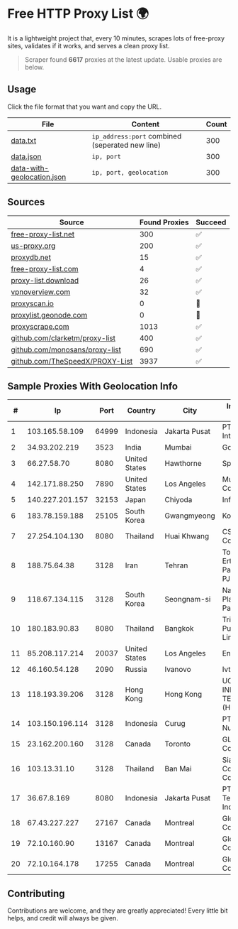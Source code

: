 
# Free HTTP Proxy List 🌍

It is a lightweight project that, every 10 minutes, scrapes lots of free-proxy sites, validates if it works, and serves a clean proxy list.


> Scraper found **6617** proxies at the latest update. Usable proxies are below.

## Usage

Click the file format that you want and copy the URL.


|File|Content|Count|
|----|-------|-----|
|[data.txt](https://raw.githubusercontent.com/themiralay/Proxy-List-World/master/data.txt)|`ip_address:port` combined (seperated new line)|300|
|[data.json](https://raw.githubusercontent.com/themiralay/Proxy-List-World/master/data.json)|`ip, port`|300|
|[data-with-geolocation.json](https://raw.githubusercontent.com/themiralay/Proxy-List-World/master/data-with-geolocation.json)|`ip, port, geolocation`|300|

## Sources

|Source|Found Proxies|Succeed|
|------|-------------|-------|
|[free-proxy-list.net](https://free-proxy-list.net)|300|✅|
|[us-proxy.org](https://www.us-proxy.org)|200|✅|
|[proxydb.net](http://proxydb.net)|15|✅|
|[free-proxy-list.com](https://free-proxy-list.com/?page=&port=&type%5B%5D=http&type%5B%5D=https&up_time=0&search=Search)|4|✅|
|[proxy-list.download](https://www.proxy-list.download/HTTP)|26|✅|
|[vpnoverview.com](https://vpnoverview.com/privacy/anonymous-browsing/free-proxy-servers)|32|✅|
|[proxyscan.io](https://www.proxyscan.io)|0|🚫|
|[proxylist.geonode.com](https://proxylist.geonode.com/api/proxy-list?limit=300&page=1&sort_by=lastChecked&sort_type=desc&protocols=http,https)|0|🚫|
|[proxyscrape.com](https://api.proxyscrape.com/v2/?request=displayproxies&protocol=http&timeout=10000&country=all&ssl=all&anonymity=all)|1013|✅|
|[github.com/clarketm/proxy-list](https://raw.githubusercontent.com/clarketm/proxy-list/master/proxy-list-raw.txt)|400|✅|
|[github.com/monosans/proxy-list](https://raw.githubusercontent.com/monosans/proxy-list/main/proxies/http.txt)|690|✅|
|[github.com/TheSpeedX/PROXY-List](https://raw.githubusercontent.com/TheSpeedX/PROXY-List/master/http.txt)|3937|✅|


## Sample Proxies With Geolocation Info

|#|Ip|Port|Country|City|Internet Service Provider|
|-|--|----|-------|----|-------------------------|
|1|103.165.58.109|64999|Indonesia|Jakarta Pusat|PT iForte Global Internet|
|2|34.93.202.219|3523|India|Mumbai|Google LLC|
|3|66.27.58.70|8080|United States|Hawthorne|Spectrum|
|4|142.171.88.250|7890|United States|Los Angeles|Multacom Corporation|
|5|140.227.201.157|32153|Japan|Chiyoda|InfoSphere|
|6|183.78.159.188|25105|South Korea|Gwangmyeong|Korea Telecom|
|7|27.254.104.130|8080|Thailand|Huai Khwang|CS Loxinfo Public Company Limited|
|8|188.75.64.38|3128|Iran|Tehran|Tose'h Fanavari Ertebabat Pasargad Arian Co. PJS|
|9|118.67.134.115|3128|South Korea|Seongnam-si|Naver Business Platform Asia Pacific Pte. Ltd.|
|10|180.183.90.83|8080|Thailand|Bangkok|Triple T Broadband Public Company Limited|
|11|85.208.117.214|20037|United States|Los Angeles|Enzu Inc|
|12|46.160.54.128|2090|Russia|Ivanovo|Ivtelecom Ltd|
|13|118.193.39.206|3128|Hong Kong|Hong Kong|UCLOUD INFORMATION TECHNOLOGY (HK) LIMITED|
|14|103.150.196.114|3128|Indonesia|Curug|PT Biznet Gio Nusantara|
|15|23.162.200.160|3128|Canada|Toronto|GLOBALTELEHOST Corp.|
|16|103.13.31.10|3128|Thailand|Ban Mai|Siamdata Communication Co., ltd.|
|17|36.67.8.169|8080|Indonesia|Jakarta Pusat|PT. Telekomunikasi Indonesia|
|18|67.43.227.227|27167|Canada|Montreal|GloboTech Communications|
|19|72.10.160.90|13167|Canada|Montreal|GloboTech Communications|
|20|72.10.164.178|17255|Canada|Montreal|GloboTech Communications|



## Contributing

Contributions are welcome, and they are greatly appreciated! Every
little bit helps, and credit will always be given.

